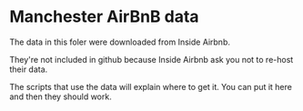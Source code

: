 # Manchester AirBnB data

The data in this foler were downloaded from Inside Airbnb. 

They're not included in github because Inside Airbnb ask you not to re-host their data.

The scripts that use the data will explain where to get it. You can put it here and then they should work.
